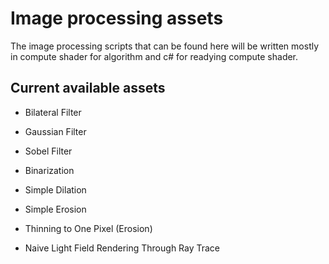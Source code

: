 # Image processing assets

The image processing scripts that can be found here will be written mostly in compute shader for algorithm and c# for readying compute shader.

## Current available assets

* Bilateral Filter
* Gaussian Filter
* Sobel Filter
* Binarization
* Simple Dilation
* Simple Erosion
* Thinning to One Pixel (Erosion)

* Naive Light Field Rendering Through Ray Trace
